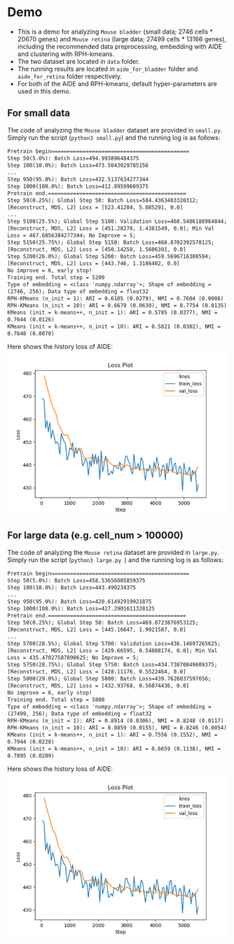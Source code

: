 # Demo
- This is a demo for analyzing `Mouse bladder` (small data; 2746 cells *	20670 genes) and `Mouse retina` (large data; 27499 cells * 13166 genes), including the recommended data preprocessing, embedding with AIDE and clustering with RPH-kmeans.
- The two dataset are located in `data` folder.
- The running results are located in `aide_for_bladder` folder and `aide_for_retina` folder respectively.
- For both of the AIDE and RPH-kmeans, default hyper-parameters are used in this demo.

## For small data
The code of analyzing the `Mouse bladder` dataset are provided in `small.py`. Simply run the script (`python3 small.py`) and the running log is as follows:

```
Pretrain begin============================================
Step 50(5.0%): Batch Loss=494.993896484375
Step 100(10.0%): Batch Loss=473.5043029785156
...
Step 950(95.0%): Batch Loss=432.5137634277344
Step 1000(100.0%): Batch Loss=412.89599609375
Pretrain end.============================================
Step 50(0.25%); Global Step 50: Batch Loss=584.4363403320312; [Reconstruct, MDS, L2] Loss = [523.41284, 5.085291, 0.0]
...
Step 5100(25.5%); Global Step 5100: Validation Loss=468.5406188964844; [Reconstruct, MDS, L2] Loss = [451.28278, 1.4381549, 0.0]; Min Val Loss = 467.6856384277344; No Improve = 5; 
Step 5150(25.75%); Global Step 5150: Batch Loss=468.8702392578125; [Reconstruct, MDS, L2] Loss = [450.14258, 1.5606391, 0.0]
Step 5200(26.0%); Global Step 5200: Batch Loss=459.5696716308594; [Reconstruct, MDS, L2] Loss = [443.746, 1.3186402, 0.0]
No improve = 6, early stop!
Training end. Total step = 5200
Type of embedding = <class 'numpy.ndarray'>; Shape of embedding = (2746, 256); Data type of embedding = float32
RPH-KMeans (n_init = 1): ARI = 0.6105 (0.0279), NMI = 0.7604 (0.0086)
RPH-KMeans (n_init = 10): ARI = 0.6679 (0.0630), NMI = 0.7754 (0.0135)
KMeans (init = k-means++, n_init = 1): ARI = 0.5785 (0.0377), NMI = 0.7644 (0.0126)
KMeans (init = k-means++, n_init = 10): ARI = 0.5821 (0.0302), NMI = 0.7648 (0.0070)
```

Here shows the history loss of AIDE:
![history loss](aide_for_retina/loss.png)

## For large data (e.g. cell_num > 100000)
The code of analyzing the `Mouse retina` dataset are provided in `large.py`. Simply run the script (`python3 large.py `) and the running log is as follows:

```
Pretrain begin============================================
Step 50(5.0%): Batch Loss=458.53656005859375
Step 100(10.0%): Batch Loss=443.490234375
...
Step 950(95.0%): Batch Loss=420.61492919921875
Step 1000(100.0%): Batch Loss=427.2901611328125
Pretrain end.============================================
Step 50(0.25%); Global Step 50: Batch Loss=469.0723876953125; [Reconstruct, MDS, L2] Loss = [445.16647, 1.9921587, 0.0]
...
Step 5700(28.5%); Global Step 5700: Validation Loss=436.14697265625; [Reconstruct, MDS, L2] Loss = [429.66595, 0.54008174, 0.0]; Min Val Loss = 435.47027587890625; No Improve = 5; 
Step 5750(28.75%); Global Step 5750: Batch Loss=434.73870849609375; [Reconstruct, MDS, L2] Loss = [428.11176, 0.5522464, 0.0]
Step 5800(29.0%); Global Step 5800: Batch Loss=439.7626037597656; [Reconstruct, MDS, L2] Loss = [432.93768, 0.56874436, 0.0]
No improve = 6, early stop!
Training end. Total step = 5800
Type of embedding = <class 'numpy.ndarray'>; Shape of embedding = (27499, 256); Data type of embedding = float32
RPH-KMeans (n_init = 1): ARI = 0.8914 (0.0306), NMI = 0.8248 (0.0117)
RPH-KMeans (n_init = 10): ARI = 0.8859 (0.0155), NMI = 0.8246 (0.0054)
KMeans (init = k-means++, n_init = 1): ARI = 0.7556 (0.1552), NMI = 0.7944 (0.0228)
KMeans (init = k-means++, n_init = 10): ARI = 0.6659 (0.1138), NMI = 0.7895 (0.0209)
```

Here shows the history loss of AIDE:
![history loss](aide_for_retina/loss.png)
